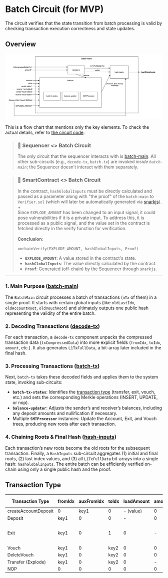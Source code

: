 # Batch Circuit (for MVP)

The circuit verifies that the state transition from batch processing is valid by checking transaction execution correctness and state updates.

## Overview
![Flow Chart](image.png)


This is a flow chart that mentions only the key elements. To check the actual details, refer to [the circuit code](https://github.com/tokamak-network/tokamak-sybil-resistance-mvp/tree/feature/batch-circuit/circuits/circuits/syb_rollup).

> ### 📌 Sequencer <> Batch Circuit
>The only circuit that the sequencer interacts with is [batch-main](https://github.com/tokamak-network/tokamak-sybil-resistance-mvp/blob/feature/batch-circuit/circuits/circuits/syb_rollup/batch-main.circom). All other sub-circuits (e.g., `decode-tx`, `batch-tx`) are invoked *inside `batch-main`*; the Sequencer doesn’t interact with them separately.

>### 📌 SmartContract <> Batch Circuit
>In the contract, `hashGlobalInputs` must be directly calculated and passed as a parameter along with "the proof" of the `batch-main` to `Verifier.sol` (which will later be automatically generated via [snarkjs](https://github.com/iden3/snarkjs?tab=readme-ov-file)).
> <br>+<br> Since `EXPLODE_AMOUNT` has been changed to an input signal, it could pose vulnerabilities if it is a private input. To address this, it is processed as a public signal, and the value set in the contract is fetched directly in the verify function for verification.
><br><br> **Conclusion**:
>```solidity
>onchainVerify(EXPLODE_AMOUNT, hashGlobalInputs, Proof)
>```
>- **`EXPLODE_AMOUNT`**: A value stored in the contract's state.
>- **`hashGlobalInputs`**: The value directly calculated by the contract.
>- **`Proof`**: Generated (off-chain) by the Sequencer through `snarkjs`.

---

### 1. Main Purpose ([batch-main](https://github.com/tokamak-network/tokamak-sybil-resistance-mvp/blob/feature/batch-circuit/circuits/circuits/syb_rollup/batch-main.circom))

The `BatchMain` circuit processes a batch of transactions (`nTx` of them) in a single proof. It starts with certain global inputs (like `oldLastIdx`, `oldAccountRoot`, `oldVouchRoot`) and ultimately outputs one public hash representing the validity of the entire batch.

### 2. Decoding Transactions ([decode-tx](https://github.com/tokamak-network/tokamak-sybil-resistance-mvp/blob/feature/batch-circuit/circuits/circuits/syb_rollup/decode-tx.circom))

For each transaction, a `decode-tx` component unpacks the compressed transaction data (`txCompressedData`) into more explicit fields (`fromIdx`, `toIdx`, `amount`, etc.). It also generates `L1TxFullData`, a bit-array later included in the final hash.

### 3. Processing Transactions ([batch-tx](https://github.com/tokamak-network/tokamak-sybil-resistance-mvp/blob/feature/batch-circuit/circuits/circuits/syb_rollup/batch-tx.circom))

Next, `batch-tx` takes these decoded fields and applies them to the system state, invoking sub-circuits:

- **`batch-tx-states`**: Identifies the [transaction type](#transaction-type) (transfer, exit, vouch, etc.) and sets the corresponding Merkle operations (INSERT, UPDATE, or nop).
- **`balance-updater`**: Adjusts the sender’s and receiver’s balances, including any deposit amounts and nullification if necessary.
- Multiple **`SMTProcessor`** instances: Update the Account, Exit, and Vouch trees, producing new roots after each transaction.

### 4. Chaining Roots & Final Hash ([hash-inputs](https://github.com/tokamak-network/tokamak-sybil-resistance-mvp/blob/feature/batch-circuit/circuits/circuits/syb_rollup/hash-inputs.circom))

Each transaction’s new roots become the old roots for the subsequent transaction. Finally, a `HashInputs` sub-circuit aggregates (1) initial and final roots, (2) last index values, and (3) all `L1TxFullData` bit-arrays into a single hash: `hashGlobalInputs`. The entire batch can be efficiently verified on-chain using only a single public hash and the proof.



## Transaction Type


| Transaction Type      | fromIdx | auxFromIdx | toIdx | loadAmount | amount | newExit            | *isExit* | *processor1 (Account)* | *processor2 (Account/Exit)* | *processor3 (Vouch)* | *processor4 (Vouch)* | nop |
|-----------------------|---------|------------|-------|------------|--------|--------------------|----------|-------------------------|----------------------------|-----------------------|-----------------------|-----|
| createAccountDeposit  | 0       | key1       | 0     | - (value)  | 0      | 0                  | 0        | INSERT                 | NOP                        | NOP                   | NOP                   | 0   |
| Deposit               | key1    | 0          | 0     | -          | 0      | 0                  | 0        | UPDATE                 | NOP                        | NOP                   | NOP                   | 0   |
| Exit                  | key1    | 0          | 1     | 0          | -      | 0: UPDATE, 1: INSERT | 1      | UPDATE                 | EXIT INSERT -UPDATE        | NOP                   | NOP                   | 0   |
| Vouch                 | key1    | 0          | key2  | 0          | 0      | 0                  | 0        | NOP                    | NOP                        | UPDATE                | NOP                   | 0   |
| DeleteVouch           | key1    | 0          | key2  | 0          | 0      | 0                  | 0        | NOP                    | NOP                        | UPDATE                | NOP                   | 0   |
| Transfer (Explode)    | key1    | 0          | key2  | 0          | -      | 0                  | 0        | UPDATE                 | UPDATE                     | UPDATE                | UPDATE                | 0   |
| NOP                   | 0       | 0          | 0     | 0          | 0      | 0                  | 0        | NOP                    | NOP                        | NOP                   | NOP                   | 1   |
